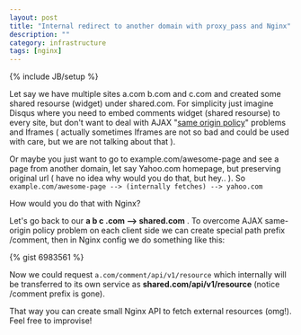 ```yaml
---
layout: post
title: "Internal redirect to another domain with proxy_pass and Nginx"
description: ""
category: infrastructure
tags: [nginx]
---
```

{% include JB/setup %}

Let say we have multiple sites a.com b.com and c.com and created some shared resourse (widget) under shared.com. For simplicity just imagine Disqus where you need to embed comments widget (shared resourse) to every site, but don't want to deal with AJAX "[same origin policy](http://en.wikipedia.org/wiki/Same-origin_policy)" problems and Iframes ( actually sometimes Iframes are not so bad and could be used with care, but we are not talking about that ).

Or maybe you just want to go to example.com/awesome-page and see a page from another domain, let say Yahoo.com homepage, but preserving original url ( have no idea why would you do that, but hey.. ). So `example.com/awesome-page --> (internally fetches) --> yahoo.com`

How would you do that with Nginx?

Let's go back to our **a b c .com --> shared.com** . To overcome AJAX same-origin policy problem on each client side we can create special path prefix /comment, then in Nginx config we do something like this:

{% gist 6983561 %}

Now we could request `a.com/comment/api/v1/resource` which internally will be transferred to its own service as **shared.com/api/v1/resource** (notice /comment prefix is gone). 

That way you can create small Nginx API to fetch external resources (omg!). Feel free to improvise!
